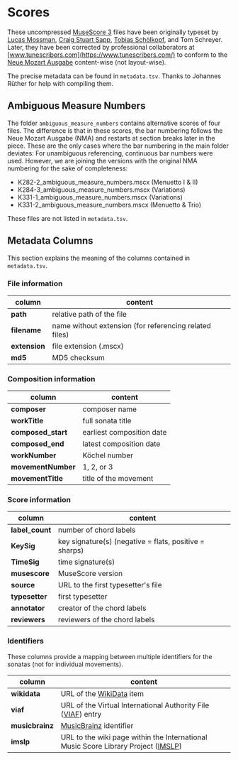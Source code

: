 # Scores

These uncompressed [MuseScore 3](https://musescore.org/download) files have been originally typeset by [Lucas Mossman](https://musescore.com/lukemossman), [Craig Stuart Sapp](https://github.com/craigsapp/mozart-piano-sonatas), [Tobias Schölkopf](http://www.tobis-notenarchiv.de/mozart/index.htm), and Tom Schreyer. Later, they have been corrected by professional collaborators at [www.tunescribers.com](https://www.tunescribers.com/) to conform to the [Neue Mozart Ausgabe](https://dme.mozarteum.at/DME/nma) content-wise (not layout-wise).

The precise metadata can be found in `metadata.tsv`. Thanks to Johannes Rüther for help with compiling them.

## Ambiguous Measure Numbers

The folder `ambiguous_measure_numbers` contains alternative scores of four files. The difference is that in these scores, the bar numbering follows the Neue Mozart Ausgabe (NMA) and restarts at section breaks later in the piece. These are the only cases where the bar numbering in the main folder deviates: For unambiguous referencing, continuous bar numbers were used. However, we are joining the versions with the original NMA numbering for the sake of completeness:

* K282-2_ambiguous_measure_numbers.mscx (Menuetto I & II)
* K284-3_ambiguous_measure_numbers.mscx (Variations)
* K331-1_ambiguous_measure_numbers.mscx (Variations)
* K331-2_ambiguous_measure_numbers.mscx (Menuetto & Trio)

These files are not listed in `metadata.tsv`.


## Metadata Columns

This section explains the meaning of the columns contained in `metadata.tsv`.

### File information

| column        | content                                                |
|---------------|--------------------------------------------------------|
| **path**      | relative path of the file                              |
| **filename**  | name without extension (for referencing related files) |
| **extension** | file extension (.mscx)                                 |
| **md5**       | MD5 checksum                                           |

### Composition information

| column             | content                   |
|--------------------|---------------------------|
| **composer**       | composer name             |
| **workTitle**      | full sonata title         |
| **composed_start** | earliest composition date |
| **composed_end**   | latest composition date   |
| **workNumber**     | Köchel number             |
| **movementNumber** | 1, 2, or 3                |
| **movementTitle**  | title of the movement     |

### Score information

| column          | content                                                |
|-----------------|--------------------------------------------------------|
| **label_count** | number of chord labels                                 |
| **KeySig**      | key signature(s) (negative = flats, positive = sharps) |
| **TimeSig**     | time signature(s)                                      |
| **musescore**   | MuseScore version                                      |
| **source**      | URL to the first typesetter's file                     |
| **typesetter**  | first typesetter                                       |
| **annotator**   | creator of the chord labels                            |
| **reviewers**   | reviewers of the chord labels                          |

### Identifiers

These columns provide a mapping between multiple identifiers for the sonatas (not for individual movements).

| column          | content                                                                                                 |
|-----------------|---------------------------------------------------------------------------------------------------------|
| **wikidata**    | URL of the [WikiData](https://www.wikidata.org/) item                                                                                |
| **viaf**        | URL of the Virtual International Authority File ([VIAF](http://viaf.org/)) entry                        |
| **musicbrainz** | [MusicBrainz](https://musicbrainz.org/) identifier                                                      |
| **imslp**       | URL to the wiki page within the International Music Score Library Project ([IMSLP](https://imslp.org/)) |
